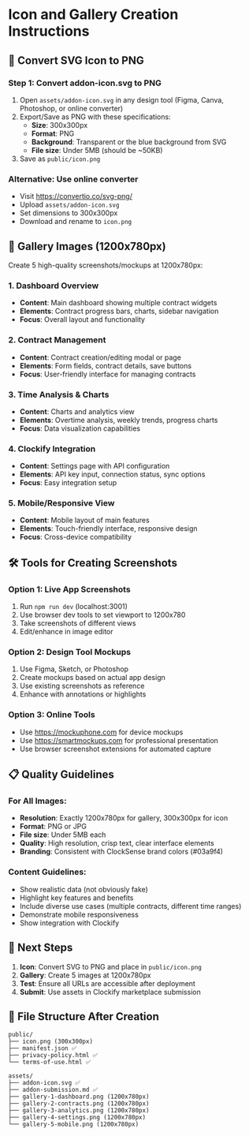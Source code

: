 # Icon and Gallery Creation Instructions

## 🎨 Convert SVG Icon to PNG

### Step 1: Convert addon-icon.svg to PNG

1. Open `assets/addon-icon.svg` in any design tool (Figma, Canva, Photoshop, or online converter)
2. Export/Save as PNG with these specifications:
   - **Size**: 300x300px
   - **Format**: PNG
   - **Background**: Transparent or the blue background from SVG
   - **File size**: Under 5MB (should be ~50KB)
3. Save as `public/icon.png`

### Alternative: Use online converter

- Visit https://convertio.co/svg-png/
- Upload `assets/addon-icon.svg`
- Set dimensions to 300x300px
- Download and rename to `icon.png`

## 📸 Gallery Images (1200x780px)

Create 5 high-quality screenshots/mockups at 1200x780px:

### 1. Dashboard Overview

- **Content**: Main dashboard showing multiple contract widgets
- **Elements**: Contract progress bars, charts, sidebar navigation
- **Focus**: Overall layout and functionality

### 2. Contract Management

- **Content**: Contract creation/editing modal or page
- **Elements**: Form fields, contract details, save buttons
- **Focus**: User-friendly interface for managing contracts

### 3. Time Analysis & Charts

- **Content**: Charts and analytics view
- **Elements**: Overtime analysis, weekly trends, progress charts
- **Focus**: Data visualization capabilities

### 4. Clockify Integration

- **Content**: Settings page with API configuration
- **Elements**: API key input, connection status, sync options
- **Focus**: Easy integration setup

### 5. Mobile/Responsive View

- **Content**: Mobile layout of main features
- **Elements**: Touch-friendly interface, responsive design
- **Focus**: Cross-device compatibility

## 🛠️ Tools for Creating Screenshots

### Option 1: Live App Screenshots

1. Run `npm run dev` (localhost:3001)
2. Use browser dev tools to set viewport to 1200x780
3. Take screenshots of different views
4. Edit/enhance in image editor

### Option 2: Design Tool Mockups

1. Use Figma, Sketch, or Photoshop
2. Create mockups based on actual app design
3. Use existing screenshots as reference
4. Enhance with annotations or highlights

### Option 3: Online Tools

- Use https://mockuphone.com for device mockups
- Use https://smartmockups.com for professional presentation
- Use browser screenshot extensions for automated capture

## 📋 Quality Guidelines

### For All Images:

- **Resolution**: Exactly 1200x780px for gallery, 300x300px for icon
- **Format**: PNG or JPG
- **File size**: Under 5MB each
- **Quality**: High resolution, crisp text, clear interface elements
- **Branding**: Consistent with ClockSense brand colors (#03a9f4)

### Content Guidelines:

- Show realistic data (not obviously fake)
- Highlight key features and benefits
- Include diverse use cases (multiple contracts, different time ranges)
- Demonstrate mobile responsiveness
- Show integration with Clockify

## 🎯 Next Steps

1. **Icon**: Convert SVG to PNG and place in `public/icon.png`
2. **Gallery**: Create 5 images at 1200x780px
3. **Test**: Ensure all URLs are accessible after deployment
4. **Submit**: Use assets in Clockify marketplace submission

## 📁 File Structure After Creation

```
public/
├── icon.png (300x300px)
├── manifest.json ✅
├── privacy-policy.html ✅
└── terms-of-use.html ✅

assets/
├── addon-icon.svg ✅
├── addon-submission.md ✅
├── gallery-1-dashboard.png (1200x780px)
├── gallery-2-contracts.png (1200x780px)
├── gallery-3-analytics.png (1200x780px)
├── gallery-4-settings.png (1200x780px)
└── gallery-5-mobile.png (1200x780px)
```
